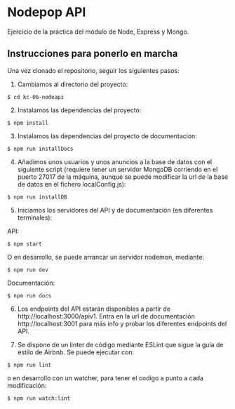 # Nodepop API

Ejercicio de la práctica del módulo de Node, Express y Mongo.


## Instrucciones para ponerlo en marcha

Una vez clonado el repositorio, seguir los siguientes pasos:

1) Cambiamos al directorio del proyecto:

```
$ cd kc-06-nodeapi
```

2) Instalamos las dependencias del proyecto:

```
$ npm install
```

3) Instalamos las dependencias del proyecto de documentacion:

```
$ npm run installDocs
```

4) Añadimos unos usuarios y unos anuncios a la base de datos con el siguiente script (requiere tener un servidor MongoDB corriendo en el puerto 27017 de la máquina, aunque se puede modificar la url de la base de datos en el fichero localConfig.js):

```
$ npm run installDB
```

5) Iniciamos los servidores del API y de documentación (en diferentes terminales):

API:

```
$ npm start
```

O en desarrollo, se puede arrancar un servidor nodemon, mediante:

```
$ npm run dev
```

Documentación:

```
$ npm run docs
```

6) Los endpoints del API estarán disponibles a partir de http://localhost:3000/apiv1. Entra en la url de documentación http://localhost:3001 para más info y  probar los diferentes endpoints del API.

7) Se dispone de un linter de código mediante ESLint que sigue la guía de estilo de Airbnb. Se puede ejecutar con:

```
$ npm run lint
```

o en desarrollo con un watcher, para tener el codigo a punto a cada modificación:

```
$ npm run watch:lint
```
